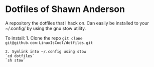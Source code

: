 # Dotfiles of Shawn Anderson
A repository the dotfiles that I hack on. Can easily be installed to your ~/.config/ by using the gnu stow utility.

To install:
	1. Clone the repo
	`git clone git@github.com:LinuxIsCool/dotfiles.git`

	2. Symlink into ~/.config using stow
	`cd dotfiles`
	`sh stow`
